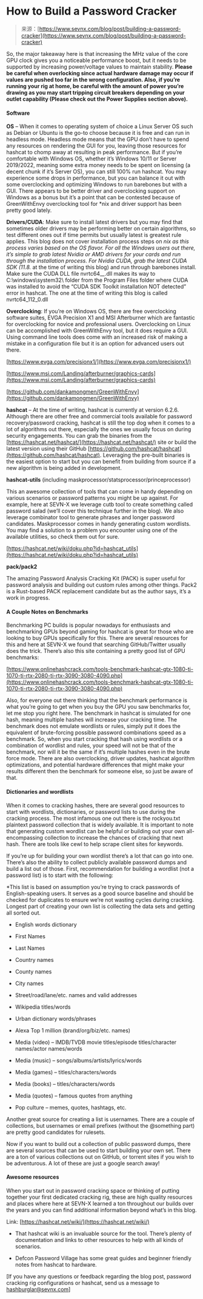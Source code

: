 <!--yml
category: 未分类
date: 2024-05-27 15:14:57
-->

# How to Build a Password Cracker

> 来源：[https://www.sevnx.com/blog/post/building-a-password-cracker](https://www.sevnx.com/blog/post/building-a-password-cracker)

So, the major takeaway here is that increasing the MHz value of the core GPU clock gives you a noticeable performance boost, but it needs to be supported by increasing power/voltage values to maintain stability. **Please be careful when overlocking since actual hardware damage may occur if values are pushed too far in the wrong configuration. Also, if you’re running your rig at home, be careful with the amount of power you’re drawing as you may start tripping circuit breakers depending on your outlet capability (Please check out the Power Supplies section above).**

#### Software

**OS** – When it comes to operating system of choice a Linux Server OS such as Debian or Ubuntu is the go-to choose because it is free and can run in headless mode. Headless mode means that the GPU don’t have to spend any resources on rendering the GUI for you, leaving those resources for hashcat to chomp away at resulting in peak performance. But if you’re comfortable with Windows OS, whether it’s Windows 10/11 or Server 2019/2022, meaning some extra money needs to be spent on licensing (a decent chunk if it’s Server OS), you can still 100% run hashcat. You may experience some drops in performance, but you can balance it out with some overclocking and optimizing Windows to run barebones but with a GUI. There appears to be better driver and overclocking support on Windows as a bonus but it’s a point that can be contested because of GreenWithEnvy overclocking tool for *nix and driver support has been pretty good lately.

**Drivers/CUDA**: Make sure to install latest drivers but you may find that sometimes older drivers may be performing better on certain algorithms, so test different ones out if time permits but usually latest is greatest rule applies. This blog does not cover installation process steps on *nix as this process varies based on the OS flavor. For all the Windows users out there, it’s simple to grab latest Nvidia or AMD drivers for your cards and run through the installation process. For Nvidia CUDA, grab the latest CUDA SDK (11.8.* at the time of writing this blog) and run through barebones install. Make sure the CUDA DLL file nvrtc64_*_*.dll makes its way to C:\windows\system32\ folder from the Program Files folder where CUDA was installed to avoid the “CUDA SDK Toolkit installation NOT detected” error in hashcat. The one at the time of writing this blog is called nvrtc64_112_0.dll

**Overclocking**: If you’re on Windows OS, there are free overclocking software suites, EVGA Precision X1 and MSI Afterburner which are fantastic for overclocking for novice and professional users. Overclocking on Linux can be accomplished with GreenWithEnvy tool, but it does require a GUI. Using command line tools does come with an increased risk of making a mistake in a configuration file but it is an option for advanced users out there.

[https://www.evga.com/precisionx1/](https://www.evga.com/precisionx1/)

[https://www.msi.com/Landing/afterburner/graphics-cards](https://www.msi.com/Landing/afterburner/graphics-cards)

[https://github.com/dankamongmen/GreenWithEnvy](https://github.com/dankamongmen/GreenWithEnvy)

**hashcat** – At the time of writing, hashcat is currently at version 6.2.6\. Although there are other free and commercial tools available for password recovery/password cracking, hashcat is still the top dog when it comes to a lot of algorithms out there, especially the ones we usually focus on during security engagements. You can grab the binaries from the [https://hashcat.net/hashcat/](https://hashcat.net/hashcat/) site or build the latest version using their GitHub [https://github.com/hashcat/hashcat](https://github.com/hashcat/hashcat). Leveraging the pre-built binaries is the easiest option to start but you can benefit from building from source if a new algorithm is being added in development.

**hashcat-utils** (including maskprocessor/statsprocessor/princeprocessor)

This an awesome collection of tools that can come in handy depending on various scenarios or password patterns you might be up against. For example, here at SEVN-X we leverage cutb tool to create something called password salad (we’ll cover this technique further in the blog). We also leverage combinator tool to generate phrases and longer password candidates. Maskprocessor comes in handy generating custom wordlists. You may find a solution to a problem you encounter using one of the available utilities, so check them out for sure.

[https://hashcat.net/wiki/doku.php?id=hashcat_utils](https://hashcat.net/wiki/doku.php?id=hashcat_utils)

**pack/pack2**

The amazing Password Analysis Cracking Kit (PACK) is super useful for password analysis and building out custom rules among other things. Pack2 is a Rust-based PACK replacement candidate but as the author says, it’s a work in progress.

#### A Couple Notes on Benchmarks

Benchmarking PC builds is popular nowadays for enthusiasts and benchmarking GPUs beyond gaming for hashcat is great for those who are looking to buy GPUs specifically for this. There are several resources for this and here at SEVN-X we found that searching GitHub/Twitter usually does the trick. There’s also this site containing a pretty good list of GPU benchmarks:

[https://www.onlinehashcrack.com/tools-benchmark-hashcat-gtx-1080-ti-1070-ti-rtx-2080-ti-rtx-3090-3080-4090.php](https://www.onlinehashcrack.com/tools-benchmark-hashcat-gtx-1080-ti-1070-ti-rtx-2080-ti-rtx-3090-3080-4090.php)

Also, for everyone out there thinking that the benchmark performance is what you’re going to get when you buy the GPU you saw benchmarks for, let me stop you right here. The benchmark in hashcat is simulated for one hash, meaning multiple hashes will increase your cracking time. The benchmark does not emulate wordlists or rules, simply put it does the equivalent of brute-forcing possible password combinations speed as a benchmark. So, when you start cracking that hash using wordlists or a combination of wordlist and rules, your speed will not be that of the benchmark, nor will it be the same if it’s multiple hashes even in the brute force mode. There are also overclocking, driver updates, hashcat algorithm optimizations, and potential hardware differences that might make your results different then the benchmark for someone else, so just be aware of that.

#### Dictionaries and wordlists

When it comes to cracking hashes, there are several good resources to start with wordlists, dictionaries, or password lists to use during the cracking process. The most infamous one out there is the rockyou.txt plaintext password collection that is widely available. It is important to note that generating custom wordlist can be helpful or building out your own all-encompassing collection to increase the chances of cracking that next hash. There are tools like cewl to help scrape client sites for keywords.

If you’re up for building your own wordlist there’s a lot that can go into one. There’s also the ability to collect publicly available password dumps and build a list out of those. First, recommendation for building a wordlist (not a password list) is to start with the following:

*This list is based on assumption you’re trying to crack passwords of English-speaking users. It serves as a good source baseline and should be checked for duplicates to ensure we’re not wasting cycles during cracking. Longest part of creating your own list is collecting the data sets and getting all sorted out.

*   English words dictionary

*   First Names

*   Last Names

*   Country names

*   County names

*   City names

*   Street/road/lane/etc. names and valid addresses

*   Wikipedia titles/words

*   Urban dictionary words/phrases

*   Alexa Top 1 million (brand/org/biz/etc. names)

*   Media (video) – IMDB/TVDB movie titles/episode titles/character names/actor names/words

*   Media (music) – songs/albums/artists/lyrics/words

*   Media (games) – titles/characters/words

*   Media (books) – titles/characters/words

*   Media (quotes) – famous quotes from anything

*   Pop culture – memes, quotes, hashtags, etc.

Another great source for creating a list is usernames. There are a couple of collections, but usernames or email prefixes (without the @something part) are pretty good candidates for rulesets.

Now if you want to build out a collection of public password dumps, there are several sources that can be used to start building your own set. There are a ton of various collections out on GitHub, or torrent sites if you wish to be adventurous. A lot of these are just a google search away!

#### Awesome resources

When you start out in password cracking space or thinking of putting together your first dedicated cracking rig, these are high quality resources and places where here at SEVN-X learned a ton throughout our builds over the years and you can find additional information beyond what’s in this blog.

Link: [https://hashcat.net/wiki/](https://hashcat.net/wiki/)

*   That hashcat wiki is an invaluable source for the tool. There’s plenty of documentation and links to other resources to help with all kinds of scenarios.

*   Defcon Password Village has some great guides and beginner friendly notes from hashcat to hardware.

[If you have any questions or feedback regarding the blog post, password cracking rig configurations or hashcat, send us a message to [hashburglar@sevnx.com](mailto:hashburglar@sevnx.com)]